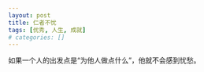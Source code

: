 ```yaml
---
layout: post
title: 仁者不忧
tags: [优秀, 人生, 成就]
# categories: []
---
```


如果一个人的出发点是“为他人做点什么”，他就不会感到忧愁。
